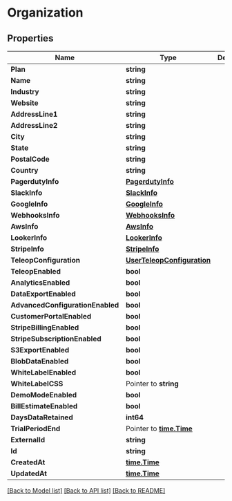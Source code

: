 # Organization

## Properties

Name | Type | Description | Notes
------------ | ------------- | ------------- | -------------
**Plan** | **string** |  | 
**Name** | **string** |  | 
**Industry** | **string** |  | 
**Website** | **string** |  | 
**AddressLine1** | **string** |  | 
**AddressLine2** | **string** |  | 
**City** | **string** |  | 
**State** | **string** |  | 
**PostalCode** | **string** |  | 
**Country** | **string** |  | 
**PagerdutyInfo** | [**PagerdutyInfo**](PagerdutyInfo.md) |  | [optional] 
**SlackInfo** | [**SlackInfo**](SlackInfo.md) |  | [optional] 
**GoogleInfo** | [**GoogleInfo**](GoogleInfo.md) |  | [optional] 
**WebhooksInfo** | [**WebhooksInfo**](WebhooksInfo.md) |  | [optional] 
**AwsInfo** | [**AwsInfo**](AwsInfo.md) |  | [optional] 
**LookerInfo** | [**LookerInfo**](LookerInfo.md) |  | [optional] 
**StripeInfo** | [**StripeInfo**](StripeInfo.md) |  | [optional] 
**TeleopConfiguration** | [**UserTeleopConfiguration**](UserTeleopConfiguration.md) |  | [optional] 
**TeleopEnabled** | **bool** |  | [optional] 
**AnalyticsEnabled** | **bool** |  | [optional] 
**DataExportEnabled** | **bool** |  | [optional] 
**AdvancedConfigurationEnabled** | **bool** |  | [optional] 
**CustomerPortalEnabled** | **bool** |  | [optional] 
**StripeBillingEnabled** | **bool** |  | [optional] 
**StripeSubscriptionEnabled** | **bool** |  | [optional] 
**S3ExportEnabled** | **bool** |  | [optional] 
**BlobDataEnabled** | **bool** |  | [optional] 
**WhiteLabelEnabled** | **bool** |  | [optional] 
**WhiteLabelCSS** | Pointer to **string** |  | [optional] 
**DemoModeEnabled** | **bool** |  | [optional] 
**BillEstimateEnabled** | **bool** |  | [optional] 
**DaysDataRetained** | **int64** |  | [optional] 
**TrialPeriodEnd** | Pointer to [**time.Time**](time.Time.md) |  | 
**ExternalId** | **string** |  | [optional] 
**Id** | **string** |  | [optional] 
**CreatedAt** | [**time.Time**](time.Time.md) |  | [optional] 
**UpdatedAt** | [**time.Time**](time.Time.md) |  | [optional] 

[[Back to Model list]](../README.md#documentation-for-models) [[Back to API list]](../README.md#documentation-for-api-endpoints) [[Back to README]](../README.md)



